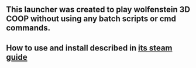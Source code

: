 ## This launcher was created to play wolfenstein 3D COOP without using any batch scripts or cmd commands.
## How to use and install described in [its steam guide](https://steamcommunity.com/sharedfiles/filedetails/?id=1669268229)
